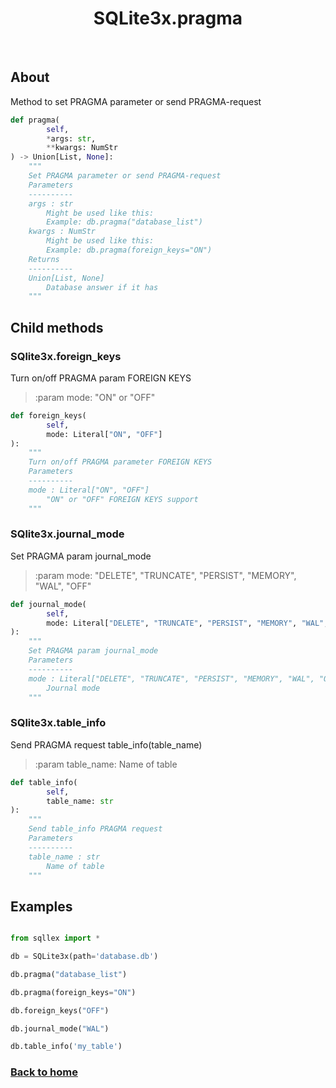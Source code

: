 <div align="center">

# SQLite3x.pragma

</div><br>

## About

Method to set PRAGMA parameter or send PRAGMA-request

```python
def pragma(
        self,
        *args: str,
        **kwargs: NumStr
) -> Union[List, None]:
    """
    Set PRAGMA parameter or send PRAGMA-request
    Parameters
    ----------
    args : str
        Might be used like this:
        Example: db.pragma("database_list")
    kwargs : NumStr
        Might be used like this:
        Example: db.pragma(foreign_keys="ON")
    Returns
    ----------
    Union[List, None]
        Database answer if it has
    """
```

## Child methods

### SQlite3x.foreign_keys

Turn on/off PRAGMA param FOREIGN KEYS

>:param mode: "ON" or "OFF"

```python
def foreign_keys(
        self,
        mode: Literal["ON", "OFF"]
):
    """
    Turn on/off PRAGMA parameter FOREIGN KEYS
    Parameters
    ----------
    mode : Literal["ON", "OFF"]
        "ON" or "OFF" FOREIGN KEYS support
    """
```


### SQlite3x.journal_mode

Set PRAGMA param journal_mode

> :param mode: "DELETE", "TRUNCATE", "PERSIST", "MEMORY", "WAL", "OFF"

```python
def journal_mode(
        self,
        mode: Literal["DELETE", "TRUNCATE", "PERSIST", "MEMORY", "WAL", "OFF"]
):
    """
    Set PRAGMA param journal_mode
    Parameters
    ----------
    mode : Literal["DELETE", "TRUNCATE", "PERSIST", "MEMORY", "WAL", "OFF"]
        Journal mode
    """
```


### SQlite3x.table_info

Send PRAGMA request table_info(table_name)

>:param table_name: Name of table

```python
def table_info(
        self,
        table_name: str
):
    """
    Send table_info PRAGMA request
    Parameters
    ----------
    table_name : str
        Name of table
    """
```


## Examples

```python

from sqllex import *

db = SQLite3x(path='database.db')

db.pragma("database_list")

db.pragma(foreign_keys="ON")

db.foreign_keys("OFF")

db.journal_mode("WAL")

db.table_info('my_table')

```

### [Back to home](README.md)